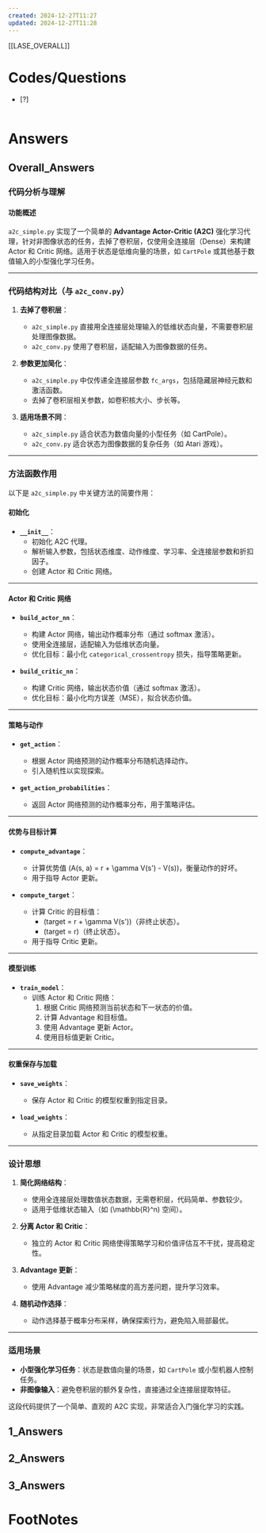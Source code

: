 ```yaml
---
created: 2024-12-27T11:27
updated: 2024-12-27T11:28
---
```

[[LASE_OVERALL]]



# Codes/Questions

- [?] 


```python

```


# Answers

## Overall_Answers
### **代码分析与理解**

#### **功能概述**
`a2c_simple.py` 实现了一个简单的 **Advantage Actor-Critic (A2C)** 强化学习代理，针对非图像状态的任务，去掉了卷积层，仅使用全连接层（Dense）来构建 Actor 和 Critic 网络。适用于状态是低维向量的场景，如 `CartPole` 或其他基于数值输入的小型强化学习任务。

---

### **代码结构对比（与 `a2c_conv.py`）**
1. **去掉了卷积层**：
   - `a2c_simple.py` 直接用全连接层处理输入的低维状态向量，不需要卷积层处理图像数据。
   - `a2c_conv.py` 使用了卷积层，适配输入为图像数据的任务。

2. **参数更加简化**：
   - `a2c_simple.py` 中仅传递全连接层参数 `fc_args`，包括隐藏层神经元数和激活函数。
   - 去掉了卷积层相关参数，如卷积核大小、步长等。

3. **适用场景不同**：
   - `a2c_simple.py` 适合状态为数值向量的小型任务（如 CartPole）。
   - `a2c_conv.py` 适合状态为图像数据的复杂任务（如 Atari 游戏）。

---

### **方法函数作用**
以下是 `a2c_simple.py` 中关键方法的简要作用：

#### **初始化**
- **`__init__`**：
  - 初始化 A2C 代理。
  - 解析输入参数，包括状态维度、动作维度、学习率、全连接层参数和折扣因子。
  - 创建 Actor 和 Critic 网络。

---

#### **Actor 和 Critic 网络**
- **`build_actor_nn`**：
  - 构建 Actor 网络，输出动作概率分布（通过 softmax 激活）。
  - 使用全连接层，适配输入为低维状态向量。
  - 优化目标：最小化 `categorical_crossentropy` 损失，指导策略更新。

- **`build_critic_nn`**：
  - 构建 Critic 网络，输出状态价值（通过 softmax 激活）。
  - 优化目标：最小化均方误差（MSE），拟合状态价值。

---

#### **策略与动作**
- **`get_action`**：
  - 根据 Actor 网络预测的动作概率分布随机选择动作。
  - 引入随机性以实现探索。

- **`get_action_probabilities`**：
  - 返回 Actor 网络预测的动作概率分布，用于策略评估。

---

#### **优势与目标计算**
- **`compute_advantage`**：
  - 计算优势值 \(A(s, a) = r + \gamma V(s') - V(s)\)，衡量动作的好坏。
  - 用于指导 Actor 更新。

- **`compute_target`**：
  - 计算 Critic 的目标值：
    - \(target = r + \gamma V(s')\)（非终止状态）。
    - \(target = r\)（终止状态）。
  - 用于指导 Critic 更新。

---

#### **模型训练**
- **`train_model`**：
  - 训练 Actor 和 Critic 网络：
    1. 根据 Critic 网络预测当前状态和下一状态的价值。
    2. 计算 Advantage 和目标值。
    3. 使用 Advantage 更新 Actor。
    4. 使用目标值更新 Critic。

---

#### **权重保存与加载**
- **`save_weights`**：
  - 保存 Actor 和 Critic 的模型权重到指定目录。

- **`load_weights`**：
  - 从指定目录加载 Actor 和 Critic 的模型权重。

---

### **设计思想**
1. **简化网络结构**：
   - 使用全连接层处理数值状态数据，无需卷积层，代码简单、参数较少。
   - 适用于低维状态输入（如 \(\mathbb{R}^n\) 空间）。

2. **分离 Actor 和 Critic**：
   - 独立的 Actor 和 Critic 网络使得策略学习和价值评估互不干扰，提高稳定性。

3. **Advantage 更新**：
   - 使用 Advantage 减少策略梯度的高方差问题，提升学习效率。

4. **随机动作选择**：
   - 动作选择基于概率分布采样，确保探索行为，避免陷入局部最优。

---

### **适用场景**
- **小型强化学习任务**：状态是数值向量的场景，如 `CartPole` 或小型机器人控制任务。
- **非图像输入**：避免卷积层的额外复杂性，直接通过全连接层提取特征。

这段代码提供了一个简单、直观的 A2C 实现，非常适合入门强化学习的实践。

## 1_Answers


## 2_Answers


## 3_Answers




# FootNotes
